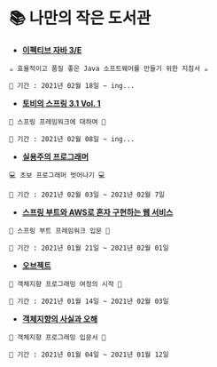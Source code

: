 # 📚 나만의 작은 도서관
- [**이펙티브 자바 3/E**](https://bit.ly/3u9Ogyc)
```
☕ 효율적이고 품질 좋은 Java 소프트웨어를 만들기 위한 지침서 ☕

📆 기간 : 2021년 02월 18일 ~ ing...
```

- [**토비의 스프링 3.1 Vol. 1**]()
```
🍃 스프링 프레임워크에 대하여 🍃

📆 기간 : 2021년 02월 08일 ~ ing...
```

- [**실용주의 프로그래머**]()
```
💻 초보 프로그래머 벗어나기 💻

📆 기간 : 2021년 02월 03일 ~ 2021년 02월 7일
```

- [**스프링 부트와 AWS로 혼자 구현하는 웹 서비스**](https://github.com/vrang-v/springboot-webservice-demo)
```
🌱 스프링 부트 프레임워크 입문 🌱

📆 기간 : 2021년 01월 21일 ~ 2021년 02월 01일
```

- [**오브젝트**](https://github.com/vrang-v/library/tree/main/%EC%98%A4%EB%B8%8C%EC%A0%9D%ED%8A%B8)
```
🚀 객체지향 프로그래밍 여정의 시작 🚀

📆 기간 : 2021년 01월 14일 ~ 2021년 02월 03일
```

- [**객체지향의 사실과 오해**](https://github.com/vrang-v/library/tree/main/%EA%B0%9D%EC%B2%B4%EC%A7%80%ED%96%A5%EC%9D%98%20%EC%82%AC%EC%8B%A4%EA%B3%BC%20%EC%98%A4%ED%95%B4)
```
🐣 객체지향 프로그래밍 입문서 🐣

📆 기간 : 2021년 01월 04일 ~ 2021년 01월 12일
```

